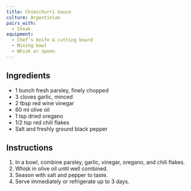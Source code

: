 ```yaml
---
title: Chimichurri Sauce
culture: Argentinian
pairs_with:
  - Steak
equipment:
  - Chef’s knife & cutting board
  - Mixing bowl
  - Whisk or spoon
---
```


## Ingredients
- 1 bunch fresh parsley, finely chopped
- 3 cloves garlic, minced
- 2 tbsp red wine vinegar
- 60 ml olive oil
- 1 tsp dried oregano
- 1/2 tsp red chili flakes
- Salt and freshly ground black pepper

## Instructions
1. In a bowl, combine parsley, garlic, vinegar, oregano, and chili flakes.
2. Whisk in olive oil until well combined.
3. Season with salt and pepper to taste.
4. Serve immediately or refrigerate up to 3 days.
